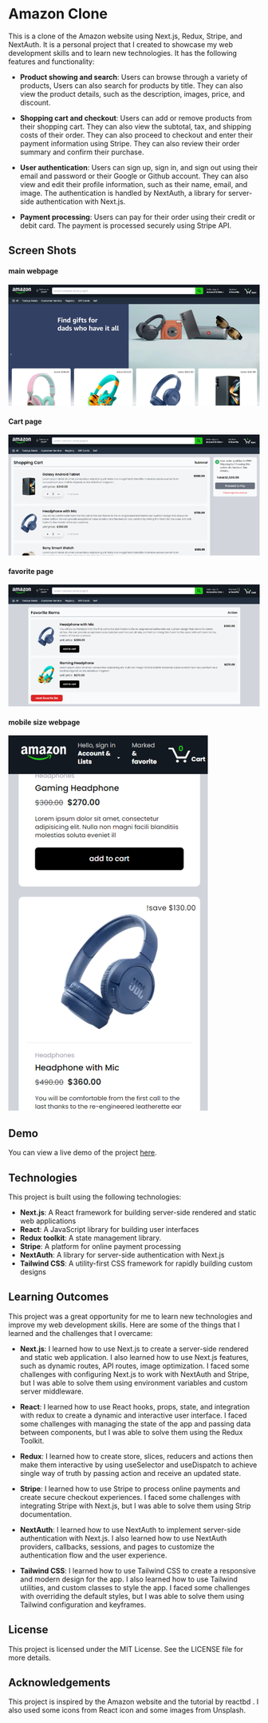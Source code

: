 # Amazon Clone

This is a clone of the Amazon website using Next.js, Redux, Stripe, and NextAuth. It is a personal project that I created to showcase my web development skills and to learn new technologies. It has the following features and functionality:

- **Product showing and search**: Users can browse through a variety of products, Users can also search for products by title. They can also view the product details, such as the description, images, price, and discount.

- **Shopping cart and checkout**: Users can add or remove products from their shopping cart. They can also view the subtotal, tax, and shipping costs of their order. They can also proceed to checkout and enter their payment information using Stripe. They can also review their order summary and confirm their purchase.

- **User authentication**: Users can sign up, sign in, and sign out using their email and password or their Google or Github account. They can also view and edit their profile information, such as their name, email, and image. The authentication is handled by NextAuth, a library for server-side authentication with Next.js.

- **Payment processing**: Users can pay for their order using their credit or debit card. The payment is processed securely using Stripe API.

## Screen Shots

<!-- ![main image](URL) -->

#### main webpage
<img src="./src/images/readme/main.png" alt='main image' style='{marginBottom:4px}'/>

#### Cart page
<img src="./src/images/readme/cart.png" alt='cart image'/>

#### favorite page
<img src="./src/images/readme/favorite.png" alt='favorite image'/>

#### mobile size webpage
<img src="./src/images/readme/mobile.png" alt='mobile image'/>

## Demo

You can view a live demo of the project [here]('https://amazon-clone-test.vercel.app/).

## Technologies

This project is built using the following technologies:

- **Next.js**: A React framework for building server-side rendered and static web applications
- **React**: A JavaScript library for building user interfaces
- **Redux toolkit**: A state management library.
- **Stripe**: A platform for online payment processing
- **NextAuth**: A library for server-side authentication with Next.js
- **Tailwind CSS**: A utility-first CSS framework for rapidly building custom designs

## Learning Outcomes

This project was a great opportunity for me to learn new technologies and improve my web development skills. Here are some of the things that I learned and the challenges that I overcame:

- **Next.js**: I learned how to use Next.js to create a server-side rendered and static web application. I also learned how to use Next.js features, such as dynamic routes, API routes, image optimization. I faced some challenges with configuring Next.js to work with NextAuth and Stripe, but I was able to solve them using environment variables and custom server middleware.

- **React**: I learned how to use React hooks, props, state, and integration with redux to create a dynamic and interactive user interface. I faced some challenges with managing the state of the app and passing data between components, but I was able to solve them using the Redux Toolkit.

- **Redux**: I learned how to create store, slices, reducers and actions then make them interactive by using useSelector and useDispatch to achieve single way of truth by passing action and receive an updated state.

- **Stripe**: I learned how to use Stripe to process online payments and create secure checkout experiences. I faced some challenges with integrating Stripe with Next.js, but I was able to solve them using Strip documentation.

- **NextAuth**: I learned how to use NextAuth to implement server-side authentication with Next.js. I also learned how to use NextAuth providers, callbacks, sessions, and pages to customize the authentication flow and the user experience.

- **Tailwind CSS**: I learned how to use Tailwind CSS to create a responsive and modern design for the app. I also learned how to use Tailwind utilities, and custom classes to style the app. I faced some challenges with overriding the default styles, but I was able to solve them using Tailwind configuration and keyframes.

## License

This project is licensed under the MIT License. See the LICENSE file for more details.

## Acknowledgements

This project is inspired by the Amazon website and the tutorial by reactbd . I also used some icons from React icon and some images from Unsplash.

